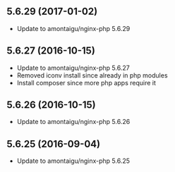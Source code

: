
## 5.6.29 (2017-01-02)
- Update to amontaigu/nginx-php 5.6.29

## 5.6.27 (2016-10-15)
- Update to amontaigu/nginx-php 5.6.27
- Removed iconv install since already in php modules
- Install composer since more php apps require it

## 5.6.26 (2016-10-15)
- Update to amontaigu/nginx-php 5.6.26

## 5.6.25 (2016-09-04)
- Update to amontaigu/nginx-php 5.6.25
